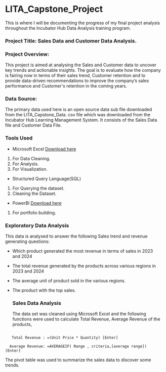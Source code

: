 # LITA_Capstone_Project
This is where I will be documenting the progress of my final project analysis throughout the Incubator Hub Data Analysis training program.


### Project Title: Sales Data and Customer Data Analysis.

### Project Overview:

This project is aimed at analysing the Sales and Customer data to uncover key trends and actionable insights. The goal is to evaluate how the company is fairing now in terms of their sales trend, Customer retention and to provide data-driven recommendations to improve the company’s sales performance and Customer's retention in the coming years.

### Data Source: 
The primary data used here is an open source data sub file downloaded from the LITA_Capstone_Data. csv file which was downloaded from the Incubator Hub Learning Management System. It consists of the Sales Data file and Customer Data File.

### Tools Used
- Microsoft Excel [Download here](https://www.microsoft.com)
 1. For Data Cleaning.
 2. For Analysis.
 3. For Visualization.

- Structured Query Language(SQL)
 1. For Querying the dataset.
 2. Cleaning the Dataset.

- PowerBI [Download here](https://www.microsoft.com)
 1. For portfolio building.


### Exploratory Data Analysis

This data is analysed to answer the following Sales trend and revenue generating questions:

- Which product generated the most revenue in terms of sales in 2023 and 2024
- The total revenue generated by the products across various regions in 2023 and 2024
- The average unit of product sold in the various regions.
- The product with the top sales.

  ### Sales Data Analysis

  The data set was cleaned using Microsoft Excel and the following functions were used to calculate Total Revenue, Average Revenue of the products,
  
```Excel

   Total Revenue : =(Unit Price * Quantity) [Enter]
  
  Average Revenue: =AVERAGEIF( Range , criteria,[average range]) [Enter]
```

  The pivot table was used to summarize the sales data to discover some trends.

  

  

  

